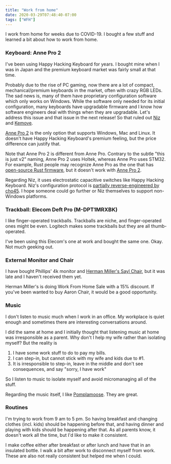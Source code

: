 ```yaml
---
title: "Work from home"
date: 2020-03-29T07:48:40-07:00
tags: ["WFH"]
---
```


I work from home for weeks due to COVID-19. I bought a few stuff and learned a bit about how to work from home.

### Keyboard: Anne Pro 2

I've been using Happy Hacking Keyboard for years. I bought mine when I was in Japan and the premium keyboard market was fairly small at that time.

Probably due to the rise of PC gaming, now there are a lot of compact, mechanical/premium keyboards in the market, often with crazy RGB LEDs. The sad news is, many of them have proprietary configuration software which only works on Windows. While the software only needed for its initial configuration, many keyboards have upgradable firmware and I know how software engineers deal with things when they are upgradable. Let's address this issue and that issue in the next release! So that ruled out [Niz](https://www.nizkeyboard.com/) and [Kemove](https://kmovetech.com/).

[Anne Pro 2](http://en.obins.net/) is the only option that supports Windows, Mac and Linux. It doesn't have Happy Hacking Keyboard's premium feeling, but the price difference can justify that.

Note that Anne Pro 2 is different from Anne Pro. Contrary to the subtle "this is just v2" naming, Anne Pro 2 uses Holtek, whereas Anne Pro uses STM32. For example, Rust people may recognize Anne Pro as the one that has [open-source Rust firmware](https://github.com/ah-/anne-key), but it doesn't work with [Anne Pro 2](https://github.com/ah-/anne-key/issues/70). 

Regarding Niz, it uses electrostatic capacitive switches like Happy Hacking Keyboard. Niz's configuration protocol is [partially reverse-engineered by cho45](https://github.com/cho45/niz-tools-ruby). I hope someone could go further or Niz themselves to support non-Windows platforms.

### Trackball: Elecom Deft Pro (M-DPT1MRXBK)

I like finger-operated trackballs. Trackballs are niche, and finger-operated ones might be even. Logitech makes some trackballs but they are all thumb-operated.

I've been using this Elecom's one at work and bought the same one. Okay. Not much geeking out.

### External Monitor and Chair

I have bought Phillips' 4k monitor and [Herman Miller's Sayl Chair](https://store.hermanmiller.com/home?lang=en_US), but it was late and I haven't received them yet.

Herman Miller's is doing Work From Home Sale with a 15% discount. If you've been wanted to buy Aaron Chair, it would be a good opportunity.

### Music

I don't listen to music much when I work in an office. My workplace is quiet enough and sometimes there are interesting conversations around. 

I did the same at home and I initially thought that listening music at home was irresponsible as a parent. Why don't I help my wife rather than isolating myself? But the reality is

1. I have some work stuff to do to pay my bills.
2. I can step-in, but cannot stick with my wife and kids due to #1.
3. It is irresponsible to step-in, leave in the middle and don't see consequences, and say "sorry, I have work"

So I listen to music to isolate myself and avoid micromanaging all of the stuff.

Regarding the music itself, I like [Pomplamoose](https://www.pomplamoose.com/). They are great.

### Routines

I'm trying to work from 9 am to 5 pm. So having breakfast and changing clothes (incl. kids) should be happening before that, and having dinner and playing with kids should be happening after that. As all parents know, it doesn't work all the time, but I'd like to make it consistent.

I make coffee either after breakfast or after lunch and have that in an insulated bottle. I walk a bit after work to disconnect myself from work. These are also not really consistent but helped me when I could.